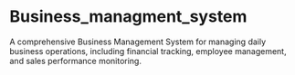 # Business_managment_system
A comprehensive Business Management System for managing daily business operations, including financial tracking, employee management, and sales performance monitoring.
